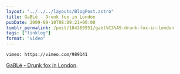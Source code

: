 ```yaml
---
layout: "../../../layouts/BlogPost.astro"
title: GaBLé - Drunk fox in London
pubDate: 2009-09-10T08:09:21+00:00
tumblr_permalink: /post/184369951/gabl%C3%A9-drunk-fox-in-london
tags: ["linklog"]
format: "video"
---
```


`vimeo: https://vimeo.com/989141`

[GaBLé - Drunk fox in London][1].

[1]: http://vimeo.com/989141

